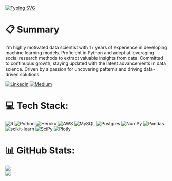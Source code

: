 [![Typing SVG](https://readme-typing-svg.demolab.com?font=Fira+Code&size=35&duration=3500&pause=600&color=37FD12&width=780&height=80&lines=Greetings%2C+fellow+code+wrangler!+;May+your+syntax+always+be+error-free%2C;and+your+bugs+be+extinct.;Happy+coding+%3AD)](https://git.io/typing-svg)


# 📋 Summary
I'm highly motivated data scientist with 1+ years of experience in developing machine learning models. Proficient in Python and adept at leveraging social research methods to extract valuable insights from data. Committed to continuous growth, staying updated with the latest advancements in data science. Driven by a passion for uncovering patterns and driving data-driven solutions.

[![LinkedIn](https://img.shields.io/badge/LinkedIn-%230077B5.svg?logo=linkedin&logoColor=white)](https://linkedin.com/in/talha-sahinn) [![Medium](https://img.shields.io/badge/Medium-12100E?logo=medium&logoColor=white)](https://medium.com/@talha002) 


# 💻 Tech Stack:
![R](https://img.shields.io/badge/r-%23276DC3.svg?style=for-the-badge&logo=r&logoColor=white) ![Python](https://img.shields.io/badge/python-3670A0?style=for-the-badge&logo=python&logoColor=ffdd54) ![Heroku](https://img.shields.io/badge/heroku-%23430098.svg?style=for-the-badge&logo=heroku&logoColor=white) ![AWS](https://img.shields.io/badge/AWS-%23FF9900.svg?style=for-the-badge&logo=amazon-aws&logoColor=white) ![MySQL](https://img.shields.io/badge/mysql-%2300f.svg?style=for-the-badge&logo=mysql&logoColor=white) ![Postgres](https://img.shields.io/badge/postgres-%23316192.svg?style=for-the-badge&logo=postgresql&logoColor=white) ![NumPy](https://img.shields.io/badge/numpy-%23013243.svg?style=for-the-badge&logo=numpy&logoColor=white) ![Pandas](https://img.shields.io/badge/pandas-%23150458.svg?style=for-the-badge&logo=pandas&logoColor=white) ![scikit-learn](https://img.shields.io/badge/scikit--learn-%23F7931E.svg?style=for-the-badge&logo=scikit-learn&logoColor=white) ![SciPy](https://img.shields.io/badge/SciPy-%230C55A5.svg?style=for-the-badge&logo=scipy&logoColor=%white) ![Plotly](https://img.shields.io/badge/Plotly-%233F4F75.svg?style=for-the-badge&logo=plotly&logoColor=white)

# 📊 GitHub Stats:
![](https://github-readme-stats.vercel.app/api/top-langs/?username=talha002&theme=dark&hide_border=false&include_all_commits=false&count_private=false&layout=compact) <br>
![](https://github-readme-streak-stats.herokuapp.com/?user=talha002&theme=dark&hide_border=false)
